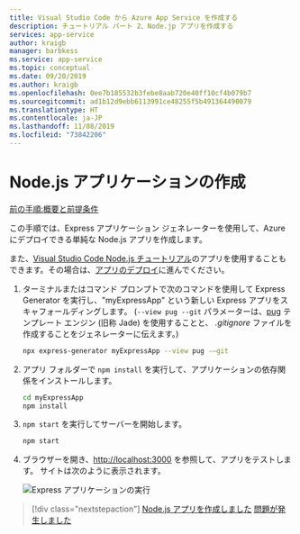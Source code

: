 ```yaml
---
title: Visual Studio Code から Azure App Service を作成する
description: チュートリアル パート 2、Node.jp アプリを作成する
services: app-service
author: kraigb
manager: barbkess
ms.service: app-service
ms.topic: conceptual
ms.date: 09/20/2019
ms.author: kraigb
ms.openlocfilehash: 0ee7b185532b3febe8aab720e40ff10cf4b079b7
ms.sourcegitcommit: ad1b12d9ebb6113991ce48255f5b491364490079
ms.translationtype: HT
ms.contentlocale: ja-JP
ms.lasthandoff: 11/08/2019
ms.locfileid: "73842206"
---
```

# <a name="create-your-nodejs-application"></a>Node.js アプリケーションの作成

[前の手順:概要と前提条件](tutorial-vscode-azure-app-service-node-01.md)

この手順では、Express アプリケーション ジェネレーターを使用して、Azure にデプロイできる単純な Node.js アプリを作成します。

また、[Visual Studio Code Node.js チュートリアル](https://code.visualstudio.com/docs/nodejs/nodejs-tutorial)のアプリを使用することもできます。その場合は、[アプリのデプロイ](tutorial-vscode-azure-app-service-node-03.md)に進んでください。

1. ターミナルまたはコマンド プロンプトで次のコマンドを使用して Express Generator を実行し、"myExpressApp" という新しい Express アプリをスキャフォールディングします。 (`--view pug --git` パラメーターは、[pug](https://pugjs.org/api/getting-started.html) テンプレート エンジン (旧称 Jade) を使用することと、 *.gitignore* ファイルを作成することをジェネレーターに伝えます。)

    ```bash
    npx express-generator myExpressApp --view pug -–git
    ```

1. アプリ フォルダーで `npm install` を実行して、アプリケーションの依存関係をインストールします。

    ```bash
    cd myExpressApp
    npm install
    ```

1. `npm start` を実行してサーバーを開始します。

    ```bash
    npm start
    ```

1. ブラウザーを開き、[http://localhost:3000](http://localhost:3000) を参照して、アプリをテストします。 サイトは次のように表示されます。

    ![Express アプリケーションの実行](media/deploy-azure/express.png)

> [!div class="nextstepaction"]
> [Node.js アプリを作成しました](tutorial-vscode-azure-app-service-node-03.md) [問題が発生しました](https://www.research.net/r/PWZWZ52?tutorial=node-deployment-azureappservice&step=create-app)
